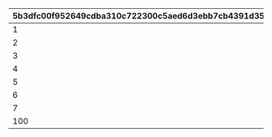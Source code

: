 |5b3dfc00f952649cdba310c722300c5aed6d3ebb7cb4391d351d49a5be3a7d7b|0c33a00d7705848053a6abb6e0d3164f3250ea69eabe3f1ff5fe44e28bb55096|fe2e38222ac58a723d905b06d4515a65cd94f6f75f10c836f5cd199fe30369af|8734ee29f71ce538ef03ddce8929c3fc41bee4095da3b444653e3e0c24231e3b|536e0968ba7ea7f69ba78f2cc62868544213d4a6716863ce8212673c6caa787f|df5bd028f5ce4b4c28028b33ca1f20968a8411ae3c8b7f472f2c51f2ffdb3a44|e10e282bd92ff6437d2c6d2cc26f79f9041b4595dfc6fa76202ce401c0520b0c|2391aa9e96cfb1215cc12a041956dcff6a2ba15980ca8e55d1e79e7dd1891c2b|7648ad53063a42d340a95a7cb52bdd205dfe17665fd4e643d31eecabce282905|e2a7ac70e59a1ab04ae57eadbe3af74275382677670622dfa0b9b9acc5e22039|33b0d3a219dadf31df4395d310f3fa8b01fc8ea9fa27c341e7061105b622ef2a|fe837768fd433165571620d3b177c9e670f66ec682becec8ed2f66dfe41f553e|
| --- | --- | --- | --- | --- | --- | --- | --- | --- | --- | --- | --- |
|1|10202|5148601|0|10101|10501|5148062|5148061|10302|0|10301|10201|
|2|20402|5148061|0|20502|20403|5148065|5148064|20503|0|20501|20401|
|3|30401|5148064|0|30501|30503|5148068|5148067|30302|0|30301|30502|
|4|40102|5148067|40403|40401|40402|5148071|5148070|40302|40501|40301|40101|
|5|50102|5148070|50302|50501|50401|5148074|5148073|50202|50301|50201|50101|
|6|60505|5148073|60508|60502|60506|5148077|5148076|60507|60504|60503|60501|
|7|70503|5148076|70505|70201|70502|5148080|5148079|70504|70501|70101|70301|
|100|0|0|0|0|0|0|5148603|0|0|0|0|